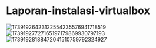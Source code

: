 # Laporan-instalasi-virtualbox
![17391926423122554235576941718519](https://github.com/user-attachments/assets/411932d3-e40c-4c12-9f27-1bce194c2209)
![17391927727165197179869930797193](https://github.com/user-attachments/assets/4bdedb02-3e82-4125-b201-22f5db618392)
![17391928188472041510759792324927](https://github.com/user-attachments/assets/35911e3a-7082-4cd2-8cbf-9bb445f82125)
